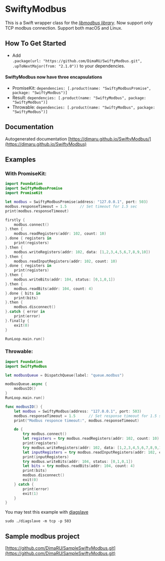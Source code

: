 # SwiftyModbus

This is a Swift wrapper class for the [*libmodbus library*](http://libmodbus.org). Now support only TCP modbus connection.
Support both macOS and Linux.

## How To Get Started

- Add   
`.package(url: "https://github.com/DimaRU/SwiftyModbus.git", .upToNextMajor(from: "2.1.0"))` 
 to your dependencies.
 
#### SwiftyModbus now have three encapsulations
- PromiseKit: `dependencies: [.product(name: "SwiftyModbusPromise", package: "SwiftyModbus")]`
- Result: `dependencies: [.product(name: "SwiftyModbus", package: "SwiftyModbus")]`
- Throwable: `dependencies: [.product(name: "SwiftyModbus", package: "SwiftyModbus")]`

## Documentation

Autogenerated documentation [https://dimaru.github.io/SwiftyModbus/](https://dimaru.github.io/SwiftyModbus)


## Examples

### With PromiseKit:

``` swift
import Foundation
import SwiftyModbusPromise
import PromiseKit

let modbus = SwiftyModbusPromise(address: "127.0.0.1", port: 503)
modbus.responseTimeout = 1.5      // Set timeout for 1.5 sec
print(modbus.responseTimeout)

firstly {
    modbus.connect()
}.then {
    modbus.readRegisters(addr: 102, count: 10)
}.done { registers in
    print(registers)
}.then {
    modbus.writeRegisters(addr: 102, data: [1,2,3,4,5,6,7,8,9,10])
}.then {
    modbus.readInputRegisters(addr: 102, count: 10)
}.done { registers in
    print(registers)
}.then {
    modbus.writeBits(addr: 104, status: [0,1,0,1])
}.then {
    modbus.readBits(addr: 104, count: 4)
}.done { bits in
    print(bits)
}.then {
    modbus.disconnect()
}.catch { error in
    print(error)
}.finally {
    exit(0)
}

RunLoop.main.run()
```

### Throwable:

``` swift
import Foundation
import SwiftyModbus

let modbusQueue = DispatchQueue(label: "queue.modbus")

modbusQueue.async {
    modbusIO()
}
RunLoop.main.run()

func modbusIO() {
    let modbus = SwiftyModbus(address: "127.0.0.1", port: 503)
    modbus.responseTimeout = 1.5      // Set response timeout for 1.5 sec
    print("Modbus responce timeout:", modbus.responseTimeout)

    do {
        try modbus.connect()
        let registers = try modbus.readRegisters(addr: 102, count: 10)
        print(registers)
        try modbus.writeRegisters(addr: 102, data: [1,2,3,4,5,6,7,8,9,10])
        let inputRegisters = try modbus.readInputRegisters(addr: 102, count: 10)
        print(inputRegisters)
        try modbus.writeBits(addr: 104, status: [0,1,0,1])
        let bits = try modbus.readBits(addr: 104, count: 4)
        print(bits)
        modbus.disconnect()
        exit(0)
    } catch {
        print(error)
        exit(1)
    }
}
```

You may test this example with [diagslave](https://www.modbusdriver.com/diagslave.html)

```
sudo ./diagslave -m tcp -p 503
```

## Sample modbus project

[https://github.com/DimaRU/SampleSwiftyModbus.git](https://github.com/DimaRU/SampleSwiftyModbus.git)
